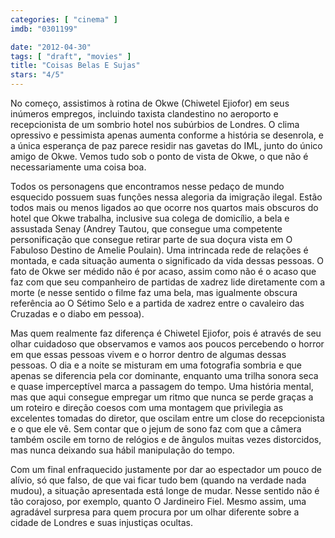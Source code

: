 ```yaml
---
categories: [ "cinema" ]
imdb: "0301199"

date: "2012-04-30"
tags: [ "draft", "movies" ]
title: "Coisas Belas E Sujas"
stars: "4/5"
---
```

No começo, assistimos à rotina de Okwe (Chiwetel Ejiofor) em seus inúmeros empregos, incluindo taxista clandestino no aeroporto e recepcionista de um sombrio hotel nos subúrbios de Londres. O clima opressivo e pessimista apenas aumenta conforme a história se desenrola, e a única esperança de paz parece residir nas gavetas do IML, junto do único amigo de Okwe. Vemos tudo sob o ponto de vista de Okwe, o que não é necessariamente uma coisa boa.

Todos os personagens que encontramos nesse pedaço de mundo esquecido possuem suas funções nessa alegoria da imigração ilegal. Estão todos mais ou menos ligados ao que ocorre nos quartos mais obscuros do hotel que Okwe trabalha, inclusive sua colega de domicílio, a bela e assustada Senay (Andrey Tautou, que consegue uma competente personificação que consegue retirar parte de sua doçura vista em O Fabuloso Destino de Amelie Poulain). Uma intrincada rede de relações é montada, e cada situação aumenta o significado da vida dessas pessoas. O fato de Okwe ser médido não é por acaso, assim como não é o acaso que faz com que seu companheiro de partidas de xadrez lide diretamente com a morte (e nesse sentido o filme faz uma bela, mas igualmente obscura referência ao O Sétimo Selo e a partida de xadrez entre o cavaleiro das Cruzadas e o diabo em pessoa).

Mas quem realmente faz diferença é Chiwetel Ejiofor, pois é através de seu olhar cuidadoso que observamos e vamos aos poucos percebendo o horror em que essas pessoas vivem e o horror dentro de algumas dessas pessoas. O dia e a noite se misturam em uma fotografia sombria e que apenas se diferencia pela cor dominante, enquanto uma trilha sonora seca e quase imperceptível marca a passagem do tempo. Uma história mental, mas que aqui consegue empregar um ritmo que nunca se perde graças a um roteiro e direção coesos com uma montagem que privilegia as excelentes tomadas do diretor, que oscilam entre um close do recepcionista e o que ele vê. Sem contar que o jejum de sono faz com que a câmera também oscile em torno de relógios e de ângulos muitas vezes distorcidos, mas nunca deixando sua hábil manipulação do tempo.

Com um final enfraquecido justamente por dar ao espectador um pouco de alívio, só que falso, de que vai ficar tudo bem (quando na verdade nada mudou), a situação apresentada está longe de mudar. Nesse sentido não é tão corajoso, por exemplo, quanto O Jardineiro Fiel. Mesmo assim, uma agradável surpresa para quem procura por um olhar diferente sobre a cidade de Londres e suas injustiças ocultas.

